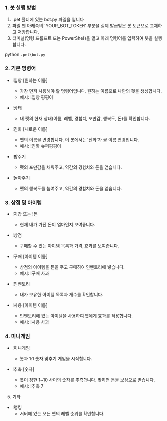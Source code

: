 ### 1. 봇 실행 방법
   1. .pet 폴더에 있는 bot.py
      파일을 엽니다.
   2. 파일 맨 아래쪽의 'YOUR_BOT_TOKEN' 부분을 실제
      발급받은 봇 토큰으로 교체하고 저장합니다.
   3. 터미널(명령 프롬프트 또는 PowerShell)을 열고 아래
      명령어를 입력하여 봇을 실행합니다.

python
``` .pet\bot.py ```

### 2. 기본 명령어
   * !입양 [원하는 이름]
       * 가장 먼저 사용해야 할 명령어입니다. 원하는
         이름으로 나만의 펫을 생성합니다.
       * 예시: !입양 핑핑이

   * !상태
       * 내 펫의 현재 상태(이름, 레벨, 경험치, 포만감,
         행복도, 돈)를 확인합니다.

   * !진화 [새로운 이름]
       * 펫의 이름을 변경합니다. 이 봇에서는 '진화'가
         곧 이름 변경입니다.
       * 예시: !진화 슈퍼핑핑이

   * !밥주기
       * 펫의 포만감을 채워주고, 약간의 경험치와 돈을
         얻습니다.

   * !놀아주기
       * 펫의 행복도를 높여주고, 약간의 경험치와 돈을
         얻습니다.

### 3. 상점 및 아이템
   * !지갑 또는 !돈
       * 현재 내가 가진 돈이 얼마인지 보여줍니다.

   * !상점
       * 구매할 수 있는 아이템 목록과 가격, 효과를
         보여줍니다.

   * !구매 [아이템 이름]
       * 상점의 아이템을 돈을 주고 구매하여 인벤토리에
         넣습니다.
       * 예시: !구매 사과

   * !인벤토리
       * 내가 보유한 아이템 목록과 개수를 확인합니다.

   * !사용 [아이템 이름]
       * 인벤토리에 있는 아이템을 사용하여 펫에게
         효과를 적용합니다.
       * 예시: !사용 사과

### 4. 미니게임
   * !미니게임
       * 봇과 1:1 숫자 맞추기 게임을 시작합니다.

   * !추측 [숫자]
       * 봇이 정한 1~10 사이의 숫자를 추측합니다.
         맞히면 돈을 보상으로 받습니다.
       * 예시: !추측 7

  5. 기타
   * !랭킹
       * 서버에 있는 모든 펫의 레벨 순위를 확인합니다.

